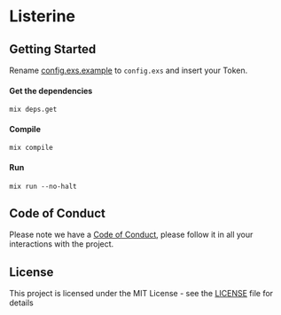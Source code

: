 # Listerine

## Getting Started

Rename [config.exs.example](config/config.exs.example) to `config.exs` and insert your Token.

#### Get the dependencies
```shell
mix deps.get
```

#### Compile
```shell
mix compile
```

#### Run
```shell
mix run --no-halt
```
## Code of Conduct

Please note we have a [Code of Conduct](CODE_OF_CONDUCT.md), please follow it in all your interactions with the project.

## License

This project is licensed under the MIT License - see the [LICENSE](LICENSE) file for details